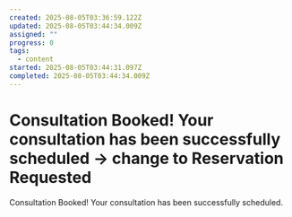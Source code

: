 ```yaml
---
created: 2025-08-05T03:36:59.122Z
updated: 2025-08-05T03:44:34.009Z
assigned: ""
progress: 0
tags:
  - content
started: 2025-08-05T03:44:31.097Z
completed: 2025-08-05T03:44:34.009Z
---
```


# Consultation Booked! Your consultation has been successfully scheduled -> change to Reservation Requested

Consultation Booked!
Your consultation has been successfully scheduled.
